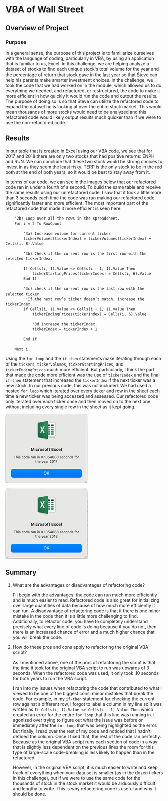 # VBA of Wall Street
## Overview of Project

### Purpose

In a general sense, the purpose of this project is to familiarize ourselves with the language of coding, particularly in VBA, by using an application that is familiar to us, Excel. In this challenge, we are helping analyze a dataset of stocks to find each unique stock's total volume for the year and the percentage of return that stock gave in the last year so that Steve can help his parents make smarter investment choices. In the challenge, we took the code that we had worked on in the module, which allowed us to do everything we needed, and refactored, or restructured, the code to make it more efficient in how quickly it would run the code and output the results. The purpose of doing so is so that Steve can utilize the refactored code to expand the dataset he is looking at over the entire stock market. This would mean thousands of more stocks would need to be analyzed and this refactored code would likely output results much quicker than if we were to use the non-refactored code.

## Results

In our table that is created in Excel using our VBA code, we see that for 2017 and 2018 there are only two stocks that had positive returns: ENPH and RUN. We can conclude that these two stock would be strong choices to invest in as they seem the least risky. TERP is the only stock to be in the red both at the end of both years, so it would be best to stay away from it.

In terms of our code, we can see in the images below that our refactored code ran in under a fourth of a second. To build the same table and receive the same results using our unrefactored code, I saw that it took a little more than 3 seconds each time the code was run making our refactored code significantly faster and more efficient. The most important part of the refactored code that made it more efficient is seen here:

```
    '2b) Loop over all the rows in the spreadsheet.
    For i = 2 To RowCount
    
        '3a) Increase volume for current ticker
        tickerVolumes(tickerIndex) = tickerVolumes(tickerIndex) + Cells(i, 8).Value
        
        '3b) Check if the current row is the first row with the selected tickerIndex.
        
        If Cells(i, 1).Value <> Cells(i - 1, 1).Value Then
            tickerStartingPrices(tickerIndex) = Cells(i, 6).Value
        End If
        
        '3c) check if the current row is the last row with the selected ticker
         'If the next row’s ticker doesn’t match, increase the tickerIndex.
        If Cells(i, 1).Value <> Cells(i + 1, 1).Value Then
            tickerEndingPrices(tickerIndex) = Cells(i, 6).Value

            '3d Increase the tickerIndex.
            tickerIndex = tickerIndex + 1
            
        End If
    
    Next i
```

Using the `for loop` and the `if-then` statements make iterating through each of the `tickers`, `tickerVolumes`, `tickerStartingPrices`, and `tickerEndingPrices` much more efficient. But particularly, I think the part that made the code more efficient was the use of `tickerIndex` and the final `if-then` statement that increased the `tickerIndex` if the next ticker was a new stock. In our previous code, this was not included. We had used a nested `for loop` which iterated over every ticker and row in the sheet each time a new ticker was being accessed and assessed. Our refactored code only iterated over each ticker once and then moved on to the next one without including every single row in the sheet as it kept going.

![VBA_Challenge_2017.png](https://github.com/amirshirazi1/stock-analysis/blob/main/Resources/VBA_Challenge_2017.png)

![VBA_Challenge_2018.png](https://github.com/amirshirazi1/stock-analysis/blob/main/Resources/VBA_Challenge_2018.png)

## Summary

1. What are the advantages or disadvantages of refactoring code?
    
    I'll begin with the advantages: the code can run much more efficiently and is much easier to read. Refactored code is also great for initializing over large quantities of data because of how much more efficiently it can run. A disadvantage of refactoring code is that if there is one minor mistake in the code then it is a little more challenging to find. Additionally, to refactor code, you have to completely understand precisely what every line of code is doing because if you do not, then there is an increased chance of error and a much higher chance that you will break the code.
    
2. How do these pros and cons apply to refactoring the original VBA script?

    As I mentioned above, one of the pros of refactoring the script is that the time it took for the original VBA script to run was upwards of 3 seconds. When the refactored code was used, it only took .10 seconds for both years to run the VBA script.
    
    I ran into my issues when refactoring the code that contributed to what I viewed to be one of the biggest cons: minor mistakes that break the code. For example, in my `if-then` statement for checking the current row against a different row, I forgot to label a column in my line so it was written as `If Cells(i, 1).Value <> Cells(i - 1).Value Then` which created an error for the entire `for loop` that this line was running in. I agonized over trying to figure out what the issue was before or immediately after the `for loop` that was being highlighted as the error. But finally, I read over the rest of my code and noticed that I hadn't defined the column. Once I fixed that, the rest of the code ran perfectly. Because as the original VBA script runs each section of code in a way that is slightly less dependent on the previous lines the room for this type of large-scale code-breaking is less likely to happen than in the refactored.
    
    However, in the original VBA script, it is much easier to write and keep track of everything when your data set is smaller (as in the dozen tickers in this challenge), but if we were to use the same code for the thousands of stock in the stock market it would be arduously difficult and lengthy to write. This is why refactoring code is useful and why it should be done.
